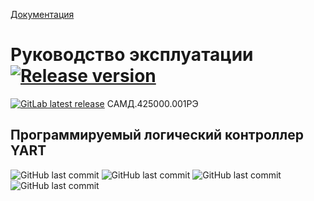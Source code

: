 <a href="https://stepanov-sergey.github.io/YART/">Документация</a>
# Руководство эксплуатации <a href="https://badgen.net/github/release/Stepanov-Sergey/YART"><img alt="Release version" src="https://img.shields.io/github/v/release/Stepanov-Sergey/YART"></a>
[![GitLab latest release](https://badgen.net/github/last-commit/Stepanov-Sergey/YART/YART)](https://github.com/Stepanov-Sergey/YART/commits/main)
САМД.425000.001РЭ


## Программируемый логический контроллер YART

<img alt="GitHub last commit" src="https://img.shields.io/badge/YouTube-FF0000?style=for-the-badge&logo=youtube&logoColor=white"> <img alt="GitHub last commit" src="https://img.shields.io/badge/GitHub-100000?style=for-the-badge&logo=github&logoColor=white"> <img alt="GitHub last commit" src="https://img.shields.io/badge/Facebook-1877F2?style=for-the-badge&logo=facebook&logoColor=white"> <img alt="GitHub last commit" src="https://img.shields.io/badge/Telegram-2CA5E0?style=for-the-badge&logo=telegram&logoColor=white">

